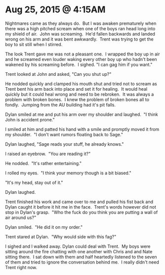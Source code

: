 # Aug 25, 2015 @ 4:15AM

Nightmares came as they always do.  But I was awaken prematurely when there was a high pitched scream when one of the boys ran head long into my shield of air.  John was screaming.  He'd fallen backwards and landed wrong on his arm and it was bent awkwardly.  Trent was trying to get the boy to sit still when I stirred.

The look Trent gave me was not a pleasant one.  I wrapped the boy up in air and he screamed even louder waking every other boy up who hadn't been wakened by his screaming before.  I sighed. "I can gag him if you want."

Trent looked at John and asked, "Can you shut up?"

He nodded quickly and clamped his mouth shut and tried not to scream as Trent bent his arm back into place and set it for healing.  It would heal quickly but it could heal wrong and need to be rebroken.  It was always a problem with broken bones.  I knew the problem of broken bones all to fondly.  Jumping from the AU building had it's pit falls.

Dylan smiled at me and put his arm over my shoulder and laughed.  "I think John is accident prone."

I smiled at him and patted his hand with a smile and promptly moved it from my shoulder.  "I don't want rumors floating back to Sage."

Dylan laughed, "Sage reads your stuff, he already knows."

I raised an eyebrow.  "You are reading it?"

He nodded.  "It's rather entertaining."

I rolled my eyes.  "I think your memory though is a bit biased."

"It's my head, stay out of it." 

Dylan laughed.

Trent finished his work and came over to me and pulled his fist back and Dylan caught it before it hit me in the face.  Trent's words however did not stop in Dylan's grasp.  "Who the fuck do you think you are putting a wall of air around us?"

Dylan smiled.  "He did it on my order."

Trent stared at Dylan.  "Why would side with this fag?"

I sighed and I walked away. Dylan could deal with Trent.  My boys were sitting around the fire chatting with one another with Chris and and Nate sitting there.  I sat down with them and half heartedly listened to the seven of them and tried to ignore the conversation behind me.  I really didn't need Trent right now.

